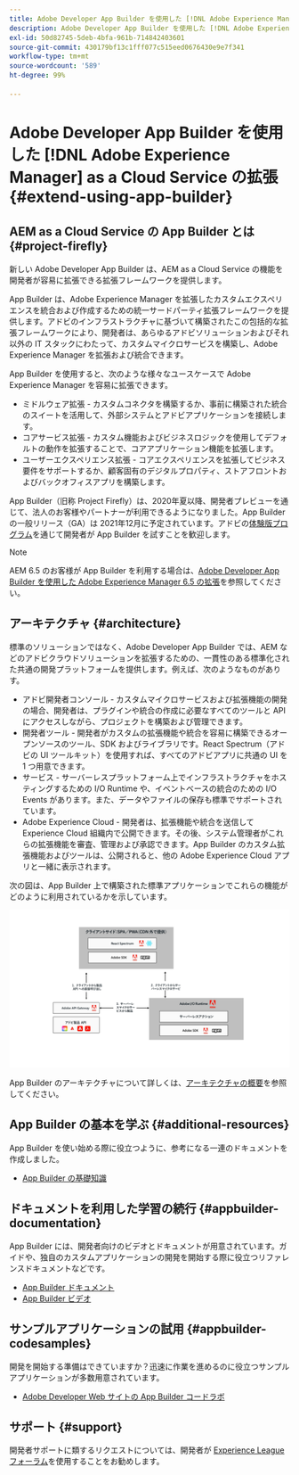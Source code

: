 ```yaml
---
title: Adobe Developer App Builder を使用した [!DNL Adobe Experience Manager] as a Cloud Service の拡張
description: Adobe Developer App Builder を使用した [!DNL Adobe Experience Manager] as a Cloud Service の拡張
exl-id: 50d82745-5deb-4bfa-961b-714842403601
source-git-commit: 430179bf13c1fff077c515eed0676430e9e7f341
workflow-type: tm+mt
source-wordcount: '589'
ht-degree: 99%

---
```


# Adobe Developer App Builder を使用した [!DNL Adobe Experience Manager] as a Cloud Service の拡張 {#extend-using-app-builder}

## AEM as a Cloud Service の App Builder とは {#project-firefly}

新しい Adobe Developer App Builder は、AEM as a Cloud Service の機能を開発者が容易に拡張できる拡張フレームワークを提供します。

App Builder は、Adobe Experience Manager を拡張したカスタムエクスペリエンスを統合および作成するための統一サードパーティ拡張フレームワークを提供します。アドビのインフラストラクチャに基づいて構築されたこの包括的な拡張フレームワークにより、開発者は、あらゆるアドビソリューションおよびそれ以外の IT スタックにわたって、カスタムマイクロサービスを構築し、Adobe Experience Manager を拡張および統合できます。

App Builder を使用すると、次のような様々なユースケースで Adobe Experience Manager を容易に拡張できます。

* ミドルウェア拡張 - カスタムコネクタを構築するか、事前に構築された統合のスイートを活用して、外部システムとアドビアプリケーションを接続します。
* コアサービス拡張 - カスタム機能およびビジネスロジックを使用してデフォルトの動作を拡張することで、コアアプリケーション機能を拡張します。
* ユーザーエクスペリエンス拡張 - コアエクスペリエンスを拡張してビジネス要件をサポートするか、顧客固有のデジタルプロパティ、ストアフロントおよびバックオフィスアプリを構築します。

App Builder（旧称 Project Firefly）は、2020年夏以降、開発者プレビューを通じて、法人のお客様やパートナーが利用できるようになりました。App Builder の一般リリース（GA）は 2021年12月に予定されています。アドビの[体験版プログラム](https://adobe.ly/appbuilder-trial)を通じて開発者が App Builder を試すことを歓迎します。

>[!NOTE]
>
> AEM 6.5 のお客様が App Builder を利用する場合は、[Adobe Developer App Builder を使用した Adobe Experience Manager 6.5 の拡張](https://experienceleague.adobe.com/docs/experience-manager-65/developing/extending-aem/app-builder.html?lang=ja)を参照してください。

## アーキテクチャ {#architecture}

標準のソリューションではなく、Adobe Developer App Builder では、AEM などのアドビクラウドソリューションを拡張するための、一貫性のある標準化された共通の開発プラットフォームを提供します。例えば、次のようなものがありす。

* アドビ開発者コンソール - カスタムマイクロサービスおよび拡張機能の開発の場合、開発者は、プラグインや統合の作成に必要なすべてのツールと API にアクセスしながら、プロジェクトを構築および管理できます。
* 開発者ツール - 開発者がカスタムの拡張機能や統合を容易に構築できるオープンソースのツール、SDK およびライブラリです。React Spectrum（アドビの UI ツールキット）を使用すれば、すべてのアドビアプリに共通の UI を 1 つ用意できます。
* サービス - サーバーレスプラットフォーム上でインフラストラクチャをホスティングするための I/O Runtime や、イベントベースの統合のための I/O Events があります。また、データやファイルの保存も標準でサポートされています。
* Adobe Experience Cloud - 開発者は、拡張機能や統合を送信して Experience Cloud 組織内で公開できます。その後、システム管理者がこれらの拡張機能を審査、管理および承認できます。App Builder のカスタム拡張機能およびツールは、公開されると、他の Adobe Experience Cloud アプリと一緒に表示されます。

次の図は、App Builder 上で構築された標準アプリケーションでこれらの機能がどのように利用されているかを示しています。

![アーキテクチャ](/help/implementing/developing/extending/assets/firefly-architecture.jpg)

App Builder のアーキテクチャについて詳しくは、[アーキテクチャの概要](https://www.adobe.io/app-builder/docs/guides/)を参照してください。

## App Builder の基本を学ぶ {#additional-resources}

App Builder を使い始める際に役立つように、参考になる一連のドキュメントを作成しました。

* [App Builder の基礎知識](https://www.adobe.io/app-builder/docs/getting_started/)

## ドキュメントを利用した学習の続行 {#appbuilder-documentation}

App Builder には、開発者向けのビデオとドキュメントが用意されています。ガイドや、独自のカスタムアプリケーションの開発を開始する際に役立つリファレンスドキュメントなどです。

* [App Builder ドキュメント](https://www.adobe.io/app-builder/docs/overview/)
* [App Builder ビデオ](https://www.youtube.com/playlist?list=PLcVEYUqU7VRfDij-Jbjyw8S8EzW073F_o)

## サンプルアプリケーションの試用 {#appbuilder-codesamples}

開発を開始する準備はできていますか？迅速に作業を進めるのに役立つサンプルアプリケーションが多数用意されています。

* [Adobe Developer Web サイトの App Builder コードラボ](https://www.adobe.io/app-builder/docs/resources/)

## サポート {#support}

開発者サポートに類するリクエストについては、開発者が [Experience League フォーラム](https://experienceleaguecommunities.adobe.com/t5/app-builder/ct-p/project-firefly?profile.language=ja)を使用することをお勧めします。
